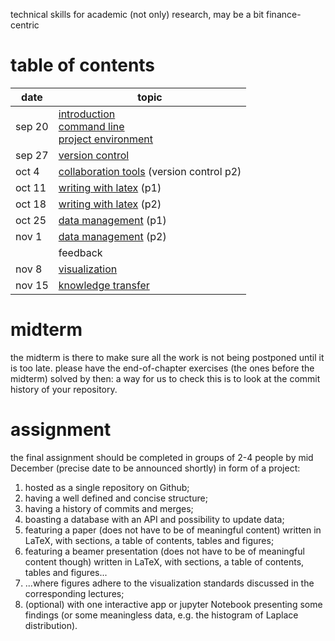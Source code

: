 technical skills for academic (not only) research, may be a bit finance-centric

# table of contents
| date    | topic
| ----    | ----
| sep 20  | [introduction](./introduction.md)<br/>[command line](./command-line.md)<br/>[project environment](./project-environment.md)
| sep 27  | [version control](./version-control.md)
| oct 4   | [collaboration tools](./collaboration-tools.md) (version control p2)
| oct 11  | [writing with latex](./writing-with-latex.md) (p1)
| oct 18  | [writing with latex](./writing-with-latex.md) (p2)
| oct 25  | [data management](./data-management.md) (p1)
| nov 1   | [data management](./data-management.md) (p2)
|         | feedback
| nov 8   | [visualization](./visualization.md)
| nov 15  | [knowledge transfer](./knowledge-transfer.md)

# midterm
the midterm is there to make sure all the work is not being postponed until it is too late. please have the end-of-chapter exercises (the ones before the midterm) solved by then: a way for us to check this is to look at the commit history of your repository.

# assignment
the final assignment should be completed in groups of 2-4 people by mid December (precise date to be announced shortly) in form of a project:
1. hosted as a single repository on Github;
2. having a well defined and concise structure;
3. having a history of commits and merges;
4. boasting a database with an API and possibility to update data;
5. featuring a paper (does not have to be of meaningful content) written in LaTeX, with sections, a table of contents, tables and figures;
6. featuring a beamer presentation (does not have to be of meaningful content though) written in LaTeX, with sections, a table of contents, tables and figures...
7. ...where figures adhere to the visualization standards discussed in the corresponding lectures;
8. (optional) with one interactive app or jupyter Notebook presenting some findings (or some meaningless data, e.g. the histogram of Laplace distribution).
